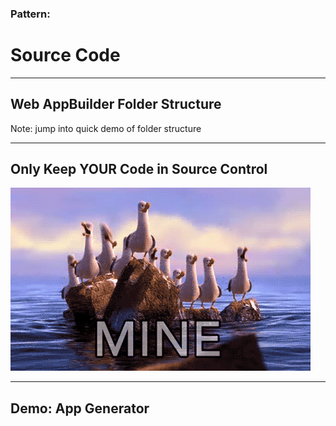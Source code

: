 <!-- .slide: data-background="reveal.js/img/bg-2.png" -->
### Pattern:
# Source Code

---

## Web AppBuilder Folder Structure

Note: jump into quick demo of folder structure

---

## Only Keep YOUR Code in Source Control

![MY source control](img/mine.gif)

---

## Demo: App Generator
